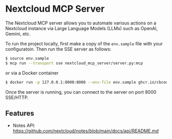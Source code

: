 # Nextcloud MCP Server

The Nextcloud MCP server allows you to automate various actions on a Nextcloud instance via Large Language Models (LLMs) such as OpenAI, Gemini, etc.

To run the project locally, first make a copy of the `env.sample` file with your configuratoin. Then run the SSE server as follows:

```bash
$ source env.sample
$ mcp run --transport sse nextcloud_mcp_server/server.py:mcp
```

or via a Docker container

```bash
$ docker run -p 127.0.0.1:8000:8000 --env-file env.sample ghcr.io/cbcoutinho/nextcloud-mcp-server
```

Once the server is running, you can connect to the server on port 8000 SSE/HTTP.

## Features

- Notes API: https://github.com/nextcloud/notes/blob/main/docs/api/README.md